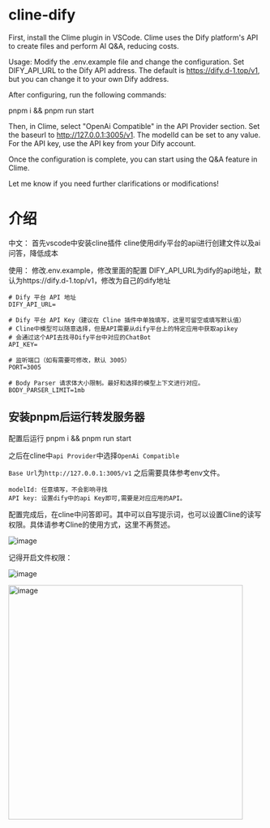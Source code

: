 # cline-dify
First, install the Clime plugin in VSCode. Clime uses the Dify platform's API to create files and perform AI Q&A, reducing costs.

Usage: Modify the .env.example file and change the configuration. Set DIFY_API_URL to the Dify API address. The default is https://dify.d-1.top/v1, but you can change it to your own Dify address.

After configuring, run the following commands:

pnpm i && pnpm run start

Then, in Clime, select "OpenAi Compatible" in the API Provider section. Set the baseurl to http://127.0.0.1:3005/v1. The modelId can be set to any value. For the API key, use the API key from your Dify account.

Once the configuration is complete, you can start using the Q&A feature in Clime.

Let me know if you need further clarifications or modifications!
# 介绍
中文：
首先vscode中安装cline插件
cline使用dify平台的api进行创建文件以及ai问答，降低成本

使用：
修改.env.example，修改里面的配置
DIFY_API_URL为dify的api地址，默认为https://dify.d-1.top/v1，修改为自己的dify地址
```.env
# Dify 平台 API 地址
DIFY_API_URL=

# Dify 平台 API Key（建议在 Cline 插件中单独填写，这里可留空或填写默认值）
# Cline中模型可以随意选择，但是API需要从dify平台上的特定应用中获取apikey
# 会通过这个API去找寻Dify平台中对应的ChatBot
API_KEY=

# 监听端口（如有需要可修改，默认 3005）
PORT=3005

# Body Parser 请求体大小限制。最好和选择的模型上下文进行对应。
BODY_PARSER_LIMIT=1mb

```

## 安装pnpm后运行转发服务器
配置后运行 pnpm i &&  pnpm run start

之后在cline中`api Provider`中选择`OpenAi Compatible`

`Base Url`为`http://127.0.0.1:3005/v1`
之后需要具体参考env文件。
```.env
modelId: 任意填写，不会影响寻找
API key: 设置dify中的api Key即可,需要是对应应用的API。
```

配置完成后，在cline中问答即可。其中可以自写提示词，也可以设置Cline的读写权限。具体请参考Cline的使用方式，这里不再赘述。

![image](https://github.com/user-attachments/assets/d8251b01-f4e1-4ca9-9167-5d7d572b3828)

记得开启文件权限：

![image](https://github.com/user-attachments/assets/552e1bf7-80ff-47b0-bc26-9e60e7163ad2)


<img width="462" alt="image" src="https://github.com/user-attachments/assets/ca3e04ab-cf04-4f31-b4dd-bc64deab3d73" />
